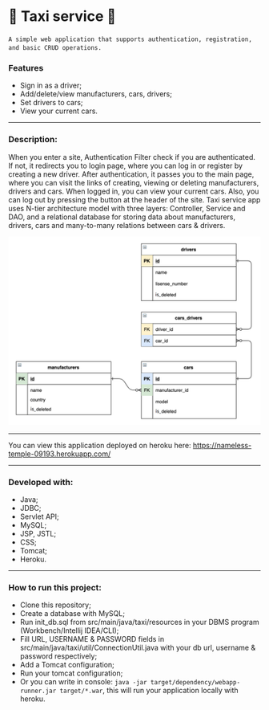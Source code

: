 ﻿# :oncoming_taxi: Taxi service :oncoming_taxi:
 
 `A simple web application that supports authentication, registration, and basic CRUD operations.`
 
 ### Features

* Sign in as a driver;
* Add/delete/view manufacturers, cars, drivers;
* Set drivers to cars;
* View your current cars.

***

### Description:

When you enter a site, Authentication Filter check if you are authenticated. If not, it redirects you to login page,
where you can log in or register by creating a new driver. After authentication, it passes you to the main page, where
you can visit the links of creating, viewing or deleting manufacturers, drivers and cars. When logged in, you can view 
your current cars. Also, you can log out by pressing the button at the header of the site.
Taxi service app uses N-tier architecture model with three layers: Controller, Service and DAO, and a relational database for storing data about manufacturers, drivers, cars and many-to-many relations between cars & drivers.

![diagram](join-db-diagram.png)

***

You can view this application deployed on heroku here: https://nameless-temple-09193.herokuapp.com/

***

### Developed with:

* Java;
* JDBC;
* Servlet API;
* MySQL;
* JSP, JSTL;
* CSS;
* Tomcat;
* Heroku.

***

### How to run this project:

* Clone this repository;
* Create a database with MySQL;
* Run init_db.sql from src/main/java/taxi/resources in your DBMS program (Workbench/Intellij IDEA/CLI);
* Fill URL, USERNAME & PASSWORD fields in src/main/java/taxi/util/ConnectionUtil.java with your db url, username & password respectively;
* Add a Tomcat configuration;
* Run your tomcat configuration;
* Or you can write in console: `java -jar target/dependency/webapp-runner.jar target/*.war`, this will run your application locally with heroku.


